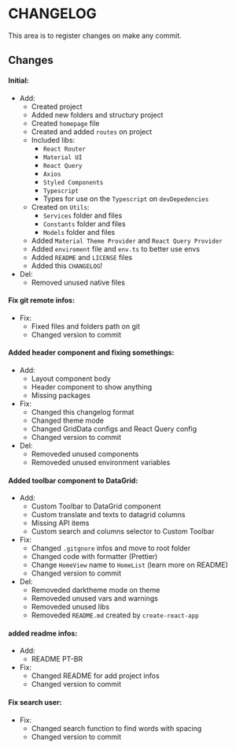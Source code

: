 # CHANGELOG

This area is to register changes on make any commit.

## Changes

#### **Initial:**

  - Add:
    - Created project
    - Added new folders and structury project
    - Created `homepage` file
    - Created and added `routes` on project
    - Included libs:
      - `React Router`
      - `Material UI`
      - `React Query`
      - `Axios`
      - `Styled Components`
      - `Typescript`
      - Types for use on the `Typescript` on `devDepedencies`
    - Created on `Utils`:
      - `Services` folder and files
      - `Constants` folder and files
      - `Models` folder and files
    - Added `Material Theme Provider` and `React Query Provider`
    - Added `enviroment` file and `env.ts` to better use envs
    - Added `README` and `LICENSE` files
    - Added this `CHANGELOG`!
  - Del:
    - Removed unused native files

#### **Fix git remote infos:**
  - Fix:
    - Fixed files and folders path on git
    - Changed version to commit

#### **Added header component and fixing somethings:**
  - Add:
    - Layout component body
    - Header component to show anything
    - Missing packages
  - Fix:
    - Changed this changelog format
    - Changed theme mode
    - Changed GridData configs and React Query config
    - Changed version to commit
  - Del:
    - Removeded unused components
    - Removeded unused environment variables

#### **Added toolbar component to DataGrid:**
  - Add:
    - Custom Toolbar to DataGrid component
    - Custom translate and texts to datagrid columns
    - Missing API items
    - Custom search and columns selector to Custom Toolbar
  - Fix:
    - Changed `.gitgnore` infos and move to root folder
    - Changed code with formatter (Prettier)
    - Change `HomeView` name to `HomeList` (learn more on README)
    - Changed version to commit
  - Del:
    - Removeded darktheme mode on theme
    - Removeded unused vars and warnings
    - Removeded unused libs
    - Removeded `README.md` created by `create-react-app`

#### **added readme infos:**
  - Add:
    - README PT-BR
  - Fix:
    - Changed README for add project infos
    - Changed version to commit

#### **Fix search user:**
  - Fix:
    - Changed search function to find words with spacing
    - Changed version to commit